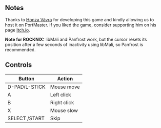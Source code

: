 ## Notes

Thanks to [Honza Vávra](https://hvavra.itch.io/) for developing this game and kindly allowing us to host it on PortMaster. If you liked the game, consider supporting him on his page [Itch.io](https://hvavra.itch.io/shards-of-god).

**Note for ROCKNIX:** libMali and Panfrost work, but the cursor resets its position after a few seconds of inactivity using libMali, so Panfrost is recommended.


## Controls

| Button        | Action            |
| ------------- | ----------------- |
| D-PAD/L-STICK | Mouse move        |
| A             | Left click        |
| B             | Right click       |
| X             | Mouse slow        |
| SELECT /START | Skip              |
